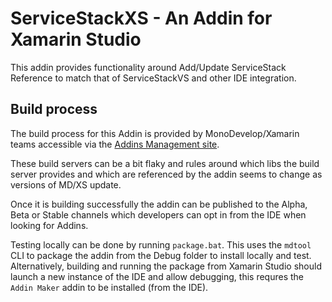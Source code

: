# ServiceStackXS - An Addin for Xamarin Studio
This addin provides functionality around Add/Update ServiceStack Reference to match that of ServiceStackVS and other IDE integration.

## Build process
The build process for this Addin is provided by MonoDevelop/Xamarin teams accessible via the [Addins Management site](http://addins.monodevelop.com/).

These build servers can be a bit flaky and rules around which libs the build server provides and which are referenced by the addin seems to change as versions of MD/XS update.

Once it is building successfully the addin can be published to the Alpha, Beta or Stable channels which developers can opt in from the IDE when looking for Addins.

Testing locally can be done by running `package.bat`. This uses the `mdtool` CLI to package the addin from the Debug folder to install locally and test. Alternatively, building and running the package from Xamarin Studio should launch a new instance of the IDE and allow debugging, this requres the `Addin Maker` addin to be installed (from the IDE).
